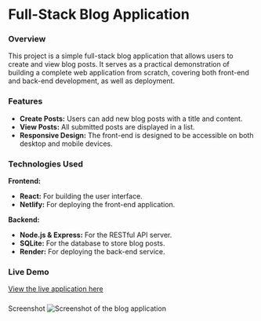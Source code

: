 # Full-Stack Blog Application

### Overview
This project is a simple full-stack blog application that allows users to create and view blog posts. It serves as a practical demonstration of building a complete web application from scratch, covering both front-end and back-end development, as well as deployment.

### Features
-   **Create Posts:** Users can add new blog posts with a title and content.
-   **View Posts:** All submitted posts are displayed in a list.
-   **Responsive Design:** The front-end is designed to be accessible on both desktop and mobile devices.

### Technologies Used
**Frontend:**
-   **React:** For building the user interface.
-   **Netlify:** For deploying the front-end application.

**Backend:**
-   **Node.js & Express:** For the RESTful API server.
-   **SQLite:** For the database to store blog posts.
-   **Render:** For deploying the back-end service.

### Live Demo
[View the live application here](https://georgeann-blog.netlify.app/)

### 
Screenshot
![Screenshot of the blog application](https://github.com/user-attachments/assets/352c03a6-051d-4299-b786-f0e569c26e44)
